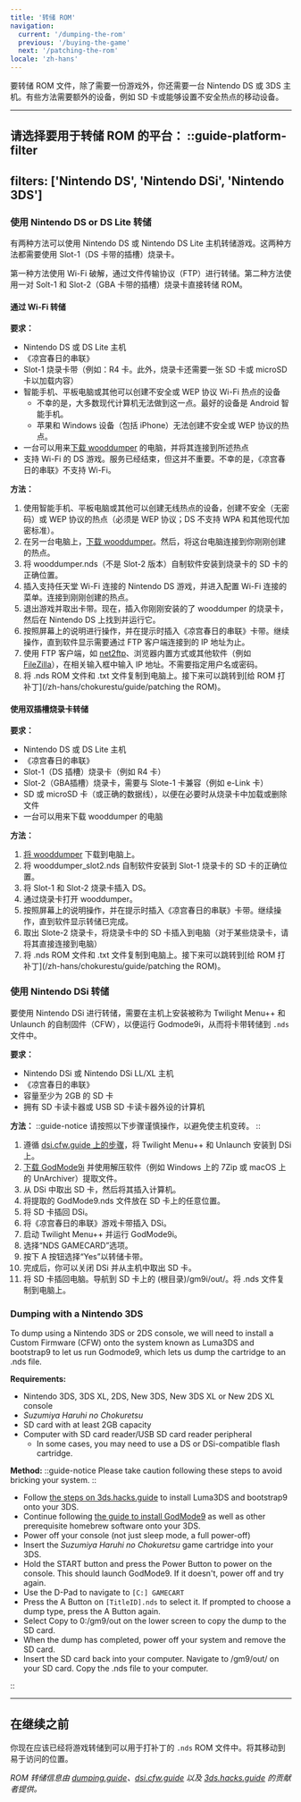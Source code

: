 ```yaml
---
title: '转储 ROM'
navigation:
  current: '/dumping-the-rom'
  previous: '/buying-the-game'
  next: '/patching-the-rom'
locale: 'zh-hans'
---
```


要转储 ROM 文件，除了需要一份游戏外，你还需要一台 Nintendo DS 或 3DS 主机。有些方法需要额外的设备，例如 SD 卡或能够设置不安全热点的移动设备。

---

**请选择要用于转储 ROM 的平台：**
::guide-platform-filter
---
filters: ['Nintendo DS', 'Nintendo DSi', 'Nintendo 3DS']
---
<div class="platform-filtered platform-nintendo_ds">

### 使用 Nintendo DS or DS Lite 转储
有两种方法可以使用 Nintendo DS 或 Nintendo DS Lite 主机转储游戏。这两种方法都需要使用 Slot-1（DS 卡带的插槽）烧录卡。

第一种方法使用 Wi-Fi 破解，通过文件传输协议（FTP）进行转储。第二种方法使用一对 Solt-1 和 Slot-2（GBA 卡带的插槽）烧录卡直接转储 ROM。

#### 通过 Wi-Fi 转储
**要求：**
* Nintendo DS 或 DS Lite 主机
* 《凉宫春日的串联》
* Slot-1 烧录卡带（例如：R4 卡。此外，烧录卡还需要一张 SD 卡或 microSD 卡以加载内容）
* 智能手机、平板电脑或其他可以创建不安全或 WEP 协议 Wi-Fi 热点的设备
  - 不幸的是，大多数现代计算机无法做到这一点。最好的设备是 Android 智能手机。
  - 苹果和 Windows 设备（包括 iPhone）无法创建不安全或 WEP 协议的热点。
* 一台可以用来[下载 wooddumper](https://digiex.net/threads/wood-dumper-dump-nintendo-ds-roms-and-save-games-over-wi-fi-with-an-nintendo-ds.14729/) 的电脑，并将其连接到所述热点
* 支持 Wi-Fi 的 DS 游戏。服务已经结束，但这并不重要。不幸的是，《凉宫春日的串联》不支持 Wi-Fi。

**方法：**
1. 使用智能手机、平板电脑或其他可以创建无线热点的设备，创建不安全（无密码）或 WEP 协议的热点（必须是 WEP 协议；DS 不支持 WPA 和其他现代加密标准）。
2. 在另一台电脑上，[下载 wooddumper](https://digiex.net/threads/wood-dumper-dump-nintendo-ds-roms-and-save-games-over-wi-fi-with-an-nintendo-ds.14729/)。然后，将这台电脑连接到你刚刚创建的热点。
3. 将 wooddumper.nds（不是 Slot-2 版本）自制软件安装到烧录卡的 SD 卡的正确位置。
4. 插入支持任天堂 Wi-Fi 连接的 Nintendo DS 游戏，并进入配置 Wi-Fi 连接的菜单。连接到刚刚创建的热点。
5. 退出游戏并取出卡带。现在，插入你刚刚安装的了 wooddumper 的烧录卡，然后在 Nintendo DS 上找到并运行它。
6. 按照屏幕上的说明进行操作，并在提示时插入《凉宫春日的串联》卡带。继续操作，直到软件显示需要通过 FTP 客户端连接到的 IP 地址为止。
7. 使用 FTP 客户端，如 [net2ftp](https://www.net2ftp.com/)、浏览器内置方式或其他软件（例如 [FileZilla](https://filezilla-project.org/)），在相关输入框中输入 IP 地址。不需要指定用户名或密码。
8. 将 .nds ROM 文件和 .txt 文件复制到电脑上。接下来可以跳转到[给 ROM 打补丁](/zh-hans/chokurestu/guide/patching the ROM)。

#### 使用双插槽烧录卡转储
**要求：**
* Nintendo DS 或 DS Lite 主机
* 《凉宫春日的串联》
* Slot-1（DS 插槽）烧录卡（例如 R4 卡）
* Slot-2（GBA插槽）烧录卡，需要与 Slote-1 卡兼容（例如 e-Link 卡）
* SD 或 microSD 卡（或正确的数据线），以便在必要时从烧录卡中加载或删除文件
* 一台可以用来下载 wooddumper 的电脑

**方法：**
1. [将 wooddumper](https://digiex.net/threads/wood-dumper-dump-nintendo-ds-roms-and-save-games-over-wi-fi-with-an-nintendo-ds.14729/) 下载到电脑上。
2. 将 wooddumper_slot2.nds 自制软件安装到 Slot-1 烧录卡的 SD 卡的正确位置。
3. 将 Slot-1 和 Slot-2 烧录卡插入 DS。
4. 通过烧录卡打开 wooddumper。
5. 按照屏幕上的说明操作，并在提示时插入《凉宫春日的串联》卡带。继续操作，直到软件显示转储已完成。
6. 取出 Slote-2 烧录卡，将烧录卡中的 SD 卡插入到电脑（对于某些烧录卡，请将其直接连接到电脑）
7. 将 .nds ROM 文件和 .txt 文件复制到电脑上。接下来可以跳转到[给 ROM 打补丁](/zh-hans/chokurestu/guide/patching the ROM)。

</div>

<div class="platform-filtered platform-nintendo_dsi">

### 使用 Nintendo DSi 转储

要使用 Nintendo DSi 进行转储，需要在主机上安装被称为 Twilight Menu++ 和 Unlaunch 的自制固件（CFW），以便运行 Godmode9i，从而将卡带转储到 `.nds` 文件中。

**要求：**
* Nintendo DSi 或 Nintendo DSi LL/XL 主机
* 《凉宫春日的串联》
* 容量至少为 2GB 的 SD 卡
* 拥有 SD 卡读卡器或 USB SD 卡读卡器外设的计算机

**方法：**
::guide-notice
请按照以下步骤谨慎操作，以避免使主机变砖。
::
1. 遵循 [dsi.cfw.guide 上的步骤](https://dsi.cfw.guide/zh_CN/launching-the-exploit.html)，将 Twilight Menu++ 和 Unlaunch 安装到 DSi 上。
2. [下载 GodMode9i](https://github.com/DS-Homebrew/GodMode9i/releases) 并使用解压软件（例如 Windows 上的 7Zip 或 macOS 上的 UnArchiver）提取文件。
3. 从 DSi 中取出 SD 卡，然后将其插入计算机。
4. 将提取的 GodMode9.nds 文件放在 SD 卡上的任意位置。
5. 将 SD 卡插回 DSi。
6. 将《凉宫春日的串联》游戏卡带插入 DSi。
7. 启动 Twilight Menu++ 并运行 GodMode9i。
8. 选择“NDS GAMECARD”选项。
9. 按下 A 按钮选择“Yes”以转储卡带。
10. 完成后，你可以关闭 DSi 并从主机中取出 SD 卡。
11. 将 SD 卡插回电脑。导航到 SD 卡上的 (根目录)/gm9i/out/。将 .nds 文件复制到电脑上。


</div>

<div class="platform-filtered platform-nintendo_3ds">

### Dumping with a Nintendo 3DS

To dump using a Nintendo 3DS or 2DS console, we will need to install a Custom Firmware (CFW) onto the system known as Luma3DS and bootstrap9 to let us run Godmode9, which lets us dump the cartridge to an .nds file.

**Requirements:**
* Nintendo 3DS, 3DS XL, 2DS, New 3DS, New 3DS XL or New 2DS XL console
* *Suzumiya Haruhi no Chokuretsu*
* SD card with at least 2GB capacity
* Computer with SD card reader/USB SD card reader peripheral
  * In some cases, you may need to use a DS or DSi-compatible flash cartridge.

**Method:**
::guide-notice
Please take caution following these steps to avoid bricking your system.
::
* Follow [the steps on 3ds.hacks.guide](https://3ds.hacks.guide/get-started) to install Luma3DS and bootstrap9 onto your 3DS.
* Continue following [the guide to install GodMode9](https://3ds.hacks.guide/finalizing-setup) as well as other prerequisite homebrew software onto your 3DS.
* Power off your console (not just sleep mode, a full power-off)
* Insert the *Suzumiya Haruhi no Chokuretsu* game cartridge into your 3DS.
* Hold the START button and press the Power Button to power on the console. This should launch GodMode9. If it doesn't, power off and try again.
* Use the D-Pad to navigate to `[C:] GAMECART`
* Press the A Button on `[TitleID].nds` to select it. If prompted to choose a dump type, press the A Button again.
* Select Copy to 0:/gm9/out on the lower screen to copy the dump to the SD card.
* When the dump has completed, power off your system and remove the SD card.
* Insert the SD card back into your computer. Navigate to /gm9/out/ on your SD card. Copy the .nds file to your computer.

</div>
::

---

## 在继续之前
你现在应该已经将游戏转储到可以用于打补丁的 `.nds` ROM 文件中。将其移动到易于访问的位置。

*ROM 转储信息由 [dumping.guide](https://dumping.guide/carts/nintendo/ds)、[dsi.cfw.guide](https://dsi.cfw.guide/) 以及 [3ds.hacks.guide](https://3ds.hacks.guide/) 的贡献者提供。*